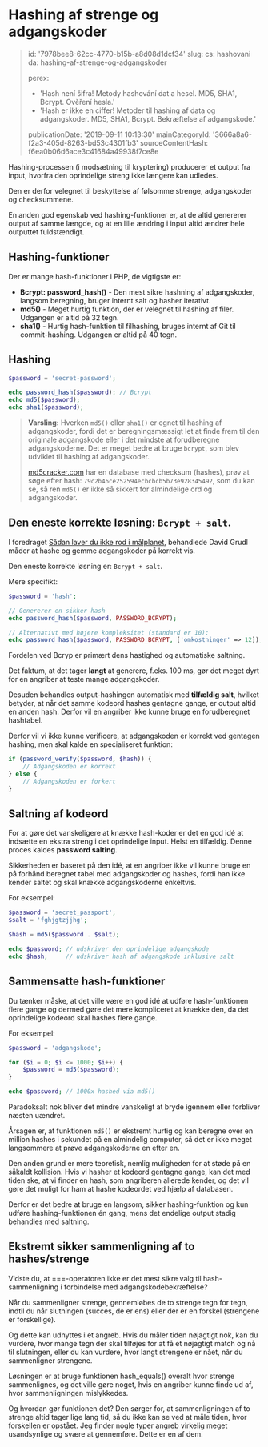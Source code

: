 Hashing af strenge og adgangskoder
==================================

> id: '7978bee8-62cc-4770-b15b-a8d08d1dcf34'
> slug:
> 	cs: hashovani
> 	da: hashing-af-strenge-og-adgangskoder
> 
> perex:
> 	- 'Hash není šifra! Metody hashování dat a hesel. MD5, SHA1, Bcrypt. Ověření hesla.'
> 	- 'Hash er ikke en ciffer! Metoder til hashing af data og adgangskoder. MD5, SHA1, Bcrypt. Bekræftelse af adgangskode.'
> 
> publicationDate: '2019-09-11 10:13:30'
> mainCategoryId: '3666a8a6-f2a3-405d-8263-bd53c4301fb3'
> sourceContentHash: f6ea0b06d6ace3c41684a49938f7ce8e

Hashing-processen (i modsætning til kryptering) producerer et output fra input, hvorfra den oprindelige streng ikke længere kan udledes.

Den er derfor velegnet til beskyttelse af følsomme strenge, adgangskoder og checksummene.

En anden god egenskab ved hashing-funktioner er, at de altid genererer output af samme længde, og at en lille ændring i input altid ændrer hele outputtet fuldstændigt.

Hashing-funktioner
----------------

Der er mange hash-funktioner i PHP, de vigtigste er:

- **Bcrypt: password_hash()** - Den mest sikre hashning af adgangskoder, langsom beregning, bruger internt salt og hasher iterativt.
- **md5()** - Meget hurtig funktion, der er velegnet til hashing af filer. Udgangen er altid på 32 tegn.
- **sha1()** - Hurtig hash-funktion til filhashing, bruges internt af Git til commit-hashing. Udgangen er altid på 40 tegn.

Hashing
-----------

```php
$password = 'secret-password';

echo password_hash($password); // Bcrypt
echo md5($password);
echo sha1($password);
```

> **Varsling:** Hverken `md5()` eller `sha1()` er egnet til hashing af adgangskoder, fordi det er beregningsmæssigt let at finde frem til den originale adgangskode eller i det mindste at forudberegne adgangskoderne. Det er meget bedre at bruge `bcrypt`, som blev udviklet til hashing af adgangskoder.
>
> <a href="https://www.md5cracker.com/">md5cracker.com</a> har en database med checksum (hashes), prøv at søge efter hash: `79c2b46ce252594ecbcbcb5b73e928345492`, som du kan se, så ren `md5()` er ikke så sikkert for almindelige ord og adgangskoder.

Den eneste korrekte løsning: `Bcrypt + salt`.
--------------------------------------

I foredraget <a href="https://www.youtube.com/watch?v=F58_A5TM-Sc">Sådan laver du ikke rod i målplanet</a>, behandlede David Grudl måder at hashe og gemme adgangskoder på korrekt vis.

Den eneste korrekte løsning er: `Bcrypt + salt`.

Mere specifikt:

```php
$password = 'hash';

// Genererer en sikker hash
echo password_hash($password, PASSWORD_BCRYPT);

// Alternativt med højere kompleksitet (standard er 10):
echo password_hash($password, PASSWORD_BCRYPT, ['omkostninger' => 12]);
```

Fordelen ved Bcryp er primært dens hastighed og automatiske saltning.

Det faktum, at det tager **langt** at generere, f.eks. 100 ms, gør det meget dyrt for en angriber at teste mange adgangskoder.

Desuden behandles output-hashingen automatisk med **tilfældig salt**, hvilket betyder, at når det samme kodeord hashes gentagne gange, er output altid en anden hash. Derfor vil en angriber ikke kunne bruge en forudberegnet hashtabel.

Derfor vil vi ikke kunne verificere, at adgangskoden er korrekt ved gentagen hashing, men skal kalde en specialiseret funktion:

```php
if (password_verify($password, $hash)) {
    // Adgangskoden er korrekt
} else {
    // Adgangskoden er forkert
}
```

Saltning af kodeord
------------

For at gøre det vanskeligere at knække hash-koder er det en god idé at indsætte en ekstra streng i det oprindelige input. Helst en tilfældig. Denne proces kaldes **password salting**.

Sikkerheden er baseret på den idé, at en angriber ikke vil kunne bruge en på forhånd beregnet tabel med adgangskoder og hashes, fordi han ikke kender saltet og skal knække adgangskoderne enkeltvis.

For eksempel:

```php
$password = 'secret_passport';
$salt = 'fghjgtzjjhg';

$hash = md5($password . $salt);

echo $password; // udskriver den oprindelige adgangskode
echo $hash;     // udskriver hash af adgangskode inklusive salt
```

Sammensatte hash-funktioner
------------------------

Du tænker måske, at det ville være en god idé at udføre hash-funktionen flere gange og dermed gøre det mere kompliceret at knække den, da det oprindelige kodeord skal hashes flere gange.

For eksempel:

```php
$password = 'adgangskode';

for ($i = 0; $i <= 1000; $i++) {
    $password = md5($password);
}

echo $password; // 1000x hashed via md5()
```

Paradoksalt nok bliver det mindre vanskeligt at bryde igennem eller forbliver næsten uændret.

Årsagen er, at funktionen `md5()` er ekstremt hurtig og kan beregne over en million hashes i sekundet på en almindelig computer, så det er ikke meget langsommere at prøve adgangskoderne en efter en.

Den anden grund er mere teoretisk, nemlig muligheden for at støde på en såkaldt kollision. Hvis vi hasher et kodeord gentagne gange, kan det med tiden ske, at vi finder en hash, som angriberen allerede kender, og det vil gøre det muligt for ham at hashe kodeordet ved hjælp af databasen.

Derfor er det bedre at bruge en langsom, sikker hashing-funktion og kun udføre hashing-funktionen én gang, mens det endelige output stadig behandles med saltning.

Ekstremt sikker sammenligning af to hashes/strenge
---------------------------------------------------

Vidste du, at ===-operatoren ikke er det mest sikre valg til hash-sammenligning i forbindelse med adgangskodebekræftelse?

Når du sammenligner strenge, gennemløbes de to strenge tegn for tegn, indtil du når slutningen (succes, de er ens) eller der er en forskel (strengene er forskellige).

Og dette kan udnyttes i et angreb. Hvis du måler tiden nøjagtigt nok, kan du vurdere, hvor mange tegn der skal tilføjes for at få et nøjagtigt match og nå til slutningen, eller du kan vurdere, hvor langt strengene er nået, når du sammenligner strengene.

Løsningen er at bruge funktionen hash_equals() overalt hvor strenge sammenlignes, og det ville gøre noget, hvis en angriber kunne finde ud af, hvor sammenligningen mislykkedes.

Og hvordan gør funktionen det? Den sørger for, at sammenligningen af to strenge altid tager lige lang tid, så du ikke kan se ved at måle tiden, hvor forskellen er opstået. Jeg finder nogle typer angreb virkelig meget usandsynlige og svære at gennemføre. Dette er en af dem.
